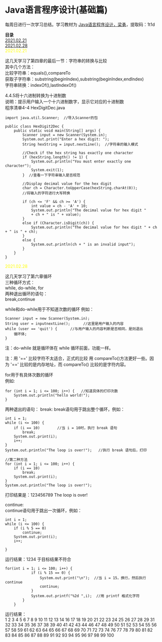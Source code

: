 # Java语言程序设计(基础篇)

每周日进行一次学习总结。学习教材为 [Java语言程序设计，梁勇](https://pan.baidu.com/s/1dZ9jrolw5ENwbz5matWbQQ)，提取码：1t1d
  
**目录**   
[2021.02.21](#jump_1)   
[2021.02.28](#jump_2)   
<span id="jump_1">
<font color=yellow>
2021.02.21 
</font>
  
这几天学习了第四章的最后一节：字符串的转换与比较  
其中几个方法：  
比较字符串：equals(),compareTo  
获取子字符串：substring(beginIndex),substring(beginIndex,endIndex)  
字符串转换：indexOf(),lastIndexOf()

4.4.5将十六进制转换为十进制数  
说明：提示用户输入一个十六进制数字，显示它对应的十进制数  
程序清单4-4 HexDigitDec.java
```
import java.util.Scanner;  //导入Scanner的包

public class HexDigit2Dec {
    public static void main(String[] args) {
        Scanner input = new Scanner(System.in);
        System.out.print("Enter a hex digit: ");
        String hexString = input.nextLine();  //字符串的输入模式
        
        //Check if the hex string has exactly one character
        if (hexString.length() != 1) {
            System.out.println("You must enter exactly one character");
            System.exit(1);
        }  //查看一下字符串输入是否规范

        //Display decimal value for the hex digit
        char ch = Character.toUpperCase(hexString.charAt(0));
        //将输入的字符进行大写转换
        
        if (ch <= 'F' && ch >= 'A') {
            int value = ch - 'A' + 10;
            System.out.println("The decimal value for hex digit "
            + ch + " is " + value);
        }
        else if (Character.isDigit(ch)) {
            System.out.println("The decimal value for hex digit " + ch + " is " + ch);
        }
        else {
            System.out.println(ch + " is an invalid input");
        }
    }
}
```

<span id = "jump_2">
<font color = yellow>
2021.02.28
</font>

这几天学习了第六章循环   
三种循环方式：  
while, do-while, for  
两种退出循环的语句：  
break,continue  
  
while和do-while用于不知道次数的循环
例如：
```
Scanner input = new Scanner(System.in);
String user = inputnextLine();      //这里是用户输入的内容
while (user == 'quit') {      //与用户输入的内容判断是否相同，是则退出
    循环体;
}               
```
注：do-while 就是循环体在 while 循环前面，功能一样。  

注：用 '==' 比较字符不太适合，正式的比较 用 compareTo()方法更好一些。因为 '==' 比较的是内存地址，而 compareTo() 比较的是字符内容。  

for用于有具体次数的循环  
例如:  
```
for (int i = 1; i <= 100; i++) {   //知道具体的打印次数
    System.out.println("hello world!");
}
```

两种退出的语句：
break:
break语句用于跳出整个循环，例如：
```
int i = 1;
while (i <= 100) {
    if (i == 10)        //当 i = 10时，执行 break 语句
        break;
    System.out.print(i);
    i++;
}
System.out.println("The loop is over!");   //执行 break 语句后，打印

//第二种方法
for (int i = 1; i <= 100; i++) {
    if (i == 10) 
        break;
    System.out.print(i);
}
System.out.println("The loop is over!");
```
打印结果是：123456789 The loop is over!
  
continue:  
continue语句用于跳出一次循环，例如：  
```
int i = 1;
while (i <= 100) {
    if (i % 5 == 0)
        continue;
    System.out.print(i);
    i++;

}
```
运行结果：1234
于目标结果不符合

```
for(int i = 1; i <= 100; i++) {
            if (i % 15 == 0) {
                System.out.print("\n");  //当 i = 15，换行，然后执行 continue
                continue;
            }
            System.out.printf("%2d ",i);  //用 printf 格式化字符
        }
    }
```
运行结果：  
 1  2  3  4  5  6  7  8  9 10 11 12 13 14 
16 17 18 19 20 21 22 23 24 25 26 27 28 29 
31 32 33 34 35 36 37 38 39 40 41 42 43 44 
46 47 48 49 50 51 52 53 54 55 56 57 58 59 
61 62 63 64 65 66 67 68 69 70 71 72 73 74 
76 77 78 79 80 81 82 83 84 85 86 87 88 89 
91 92 93 94 95 96 97 98 99 100 